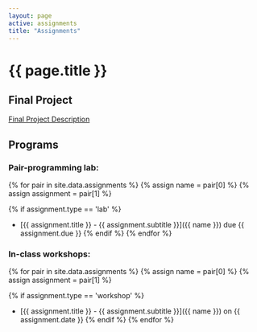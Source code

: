 ```yaml
---
layout: page
active: assignments
title: "Assignments"
---
```


# {{ page.title }}

## Final Project

[Final Project Description](final)


## Programs

### Pair-programming lab:

{% for pair in site.data.assignments %}
  {% assign name = pair[0] %}
  {% assign assignment = pair[1] %}

  {% if assignment.type == 'lab' %}
- [{{ assignment.title }} - {{ assignment.subtitle }}]({{ name }}) due {{ assignment.due }}
  {% endif %}
{% endfor %}

### In-class workshops:

{% for pair in site.data.assignments %}
  {% assign name = pair[0] %}
  {% assign assignment = pair[1] %}

  {% if assignment.type == 'workshop' %}
- [{{ assignment.title }} - {{ assignment.subtitle }}]({{ name }}) on {{ assignment.date }}
  {% endif %}
{% endfor %}

